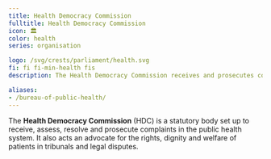 ```yaml
---
title: Health Democracy Commission
fulltitle: Health Democracy Commission
icon: 🏛️
color: health
series: organisation

logo: /svg/crests/parliament/health.svg
fi: fi fi-min-health fis
description: The Health Democracy Commission receives and prosecutes complaints in the Vekllei public health system.

aliases:
- /bureau-of-public-health/
---
```

The <span class="fi fi-min-health fis"></span> **Health Democracy Commission** (HDC) is a statutory body set up to receive, assess, resolve and prosecute complaints in the public health system. It also acts an advocate for the rights, dignity and welfare of patients in tribunals and legal disputes.

